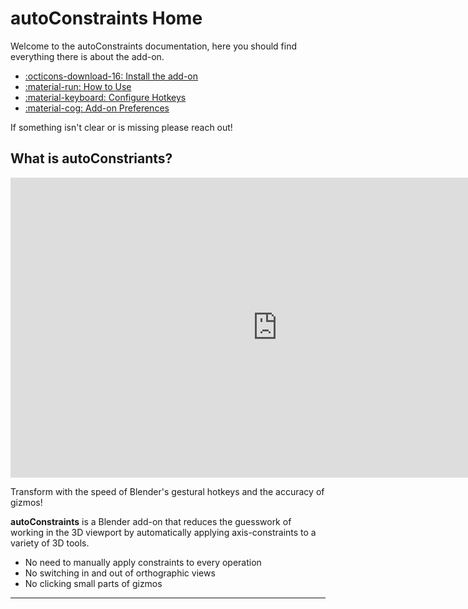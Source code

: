 # autoConstraints Home
Welcome to the autoConstraints documentation, here you should find everything there is about the add-on.  
<div class="grid cards" markdown>

- [:octicons-download-16: Install the add-on](install.md)
- [:material-run: How to Use](using_autoconstraints.md)
- [:material-keyboard: Configure Hotkeys](hotkeys.md)
- [:material-cog: Add-on Preferences](preferences.md)

</div>

If something isn't clear or is missing please reach out!


## What is autoConstriants?

<iframe width="854" height="480" src="https://www.youtube.com/embed/UZBVFKkP86M?si=_WXS9b3Xw61SibwV" title="YouTube video player" frameborder="0" allow="accelerometer; autoplay; clipboard-write; encrypted-media; gyroscope; picture-in-picture; web-share" referrerpolicy="strict-origin-when-cross-origin" allowfullscreen></iframe>

Transform with the speed of Blender's gestural hotkeys and the accuracy of gizmos!

**autoConstraints** is a Blender add-on that reduces the guesswork of working in the 3D viewport by automatically applying axis-constraints to a variety of 3D tools.

- No need to manually apply constraints to every operation
- No switching in and out of orthographic views
- No clicking small parts of gizmos

----





